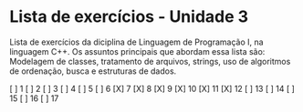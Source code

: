 # Lista de exercícios - Unidade 3

Lista de exercícios da diciplina de Linguagem de Programação I, na linguagem C++.
Os assuntos principais que abordam essa lista são: Modelagem de classes, tratamento de arquivos, strings, uso de algoritmos de ordenação, busca e estruturas de dados.

[ ] 1
[ ] 2
[ ] 3
[ ] 4
[ ] 5
[ ] 6
[X] 7
[X] 8
[X] 9
[X] 10
[X] 11
[X] 12
[ ] 13
[ ] 14
[ ] 15
[ ] 16
[ ] 17
